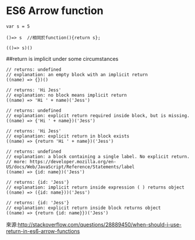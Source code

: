 # ES6 Arrow function

```
var s = 5
```
```
()=> s  //相同於function(){return s};
```

```
(()=> s)()
```
##return is implicit under some circumstances

```
// returns: undefined
// explanation: an empty block with an implicit return
((name) => {})() 

// returns: 'Hi Jess'
// explanation: no block means implicit return
((name) => 'Hi ' + name)('Jess')

// returns: undefined
// explanation: explicit return required inside block, but is missing.
((name) => {'Hi ' + name})('Jess')

// returns: 'Hi Jess'
// explanation: explicit return in block exists
((name) => {return 'Hi ' + name})('Jess') 

// returns: undefined
// explanation: a block containing a single label. No explicit return.
// more: https://developer.mozilla.org/en-US/docs/Web/JavaScript/Reference/Statements/label
((name) => {id: name})('Jess') 

// returns: {id: 'Jess'}
// explanation: implicit return inside expression ( ) returns object
((name) => ({id: name}))('Jess') 

// returns: {id: 'Jess'}
// explanation: explicit return inside block returns object
((name) => {return {id: name}})('Jess') 
```

來源:http://stackoverflow.com/questions/28889450/when-should-i-use-return-in-es6-arrow-functions